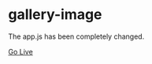 # gallery-image

<p>The app.js has been completely changed.</p>

[Go Live](https://robnsiov.github.io/gallery-image/)
